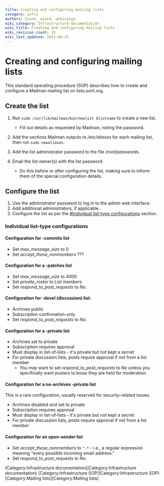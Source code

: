```yaml
---
title: Creating and configuring mailing lists
category: infra
authors: djorm, quaid, wikisysop
wiki_category: Infrastructure documentation
wiki_title: Creating and configuring mailing lists
wiki_revision_count: 15
wiki_last_updated: 2013-06-25
---
```


# Creating and configuring mailing lists

This standard operating procedure (SOP) describes how to create and configure a Mailman mailing list on lists.ovirt.org.

## Create the list

1.  Run `sudo /usr/lib/mailman/bin/newlist $listname` to create a new list.
    -   Fill out details as requested by Mailman, noting the password.

2.  Add the sections Mailman outputs to */etc/aliases* for each mailing list, then run `sudo newaliases`.
3.  Add the list administrator password to the file */root/passwords*.
4.  Email the list owner(s) with the list password.
    -   Do this before or after configuring the list, making sure to inform them of the special configuration details.

## Configure the list

1.  Use the administrator password to log in to the admin web interface.
2.  Add additional administrators, if applicable.
3.  Configure the list as per the [#Individual list-type configurations](#Individual_list-type_configurations) section.

### Individual list-type configurations

#### Configuration for -commits list

*   Set *max_message_size* to 0
*   Set *accept_these_nonmembers* ???

#### Configuration for a -patches list

*   Set *max_message_size* to 4000
*   Set *private_roster* to *List members*
*   Set *respond_to_post_requests* to *No*.

#### Configuration for -devel (discussion) list:

*   Archives public
*   Subscription confirmation-only
*   Set *respond_to_post_requests* to *No*.

#### Configuration for a -private list

*   Archives set to private
*   Subscription requires approval
*   Must display in list-of-lists - it's private but not kept a secret
*   For private discussion lists, posts require approval if not from a list member
    -   You may want to set *respond_to_post_requests* to *No* unless you specifically want posters to know they are held for moderation.

#### Configuration for a no-archives -private list

This is a rare configuration, usually reserved for security-related issues.

*   Archives disabled and set to private
*   Subscription requires approval
*   Must display in list-of-lists - it's private but not kept a secret
*   For private discussion lists, posts require approval if not from a list member

#### Configuration for an open-sender list

*   Set *accept_these_nonmembers* to `^.*` - i.e., a regular expression meaning "every possible incoming email address."
*   Set *respond_to_post_requests* to *No*.

[Category:Infrastructure documentation](Category:Infrastructure documentation) [Category:Infrastructure SOP](Category:Infrastructure SOP) [Category:Mailing lists](Category:Mailing lists)
